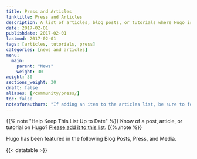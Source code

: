 ```yaml
---
title: Press and Articles
linktitle: Press and Articles
description: A list of articles, blog posts, or tutorials where Hugo is featured.
date: 2017-02-01
publishdate: 2017-02-01
lastmod: 2017-02-01
tags: [articles, tutorials, press]
categories: [news and articles]
menu:
  main:
    parent: "News"
    weight: 30
weight: 30
sections_weight: 30
draft: false
aliases: [/community/press/]
toc: false
notesforauthors: "If adding an item to the articles list, be sure to follow the format of '| [Linked Title]() | Author Name | YYYY-MM-DD |'."
---
```


{{% note "Help Keep This List Up to Date" %}}
Know of a post, article, or tutorial on Hugo? [Please add it to this list](https://github.com/spf13/hugo/edit/master/docs/content/news/press-and-articles.md).
{{% /note %}}

Hugo has been featured in the following Blog Posts, Press, and Media.

{{< datatable >}}

